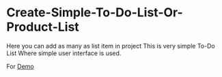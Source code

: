 # Create-Simple-To-Do-List-Or-Product-List
Here you can add as many as list item in project This is very simple To-Do List Where simple user interface is used.

For [Demo](https://codepen.io/iamsrujal/pen/OdRPLj)
